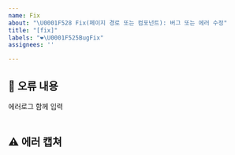 ```yaml
---
name: Fix
about: "\U0001F528 Fix(페이지 경로 또는 컴포넌트): 버그 또는 에러 수정"
title: "[fix]"
labels: "❤️‍\U0001F525BugFix"
assignees: ''

---
```


## 🤔 오류 내용

에러로그 함께 입력  
<br>

## ⚠ 에러 캡쳐

<br>
